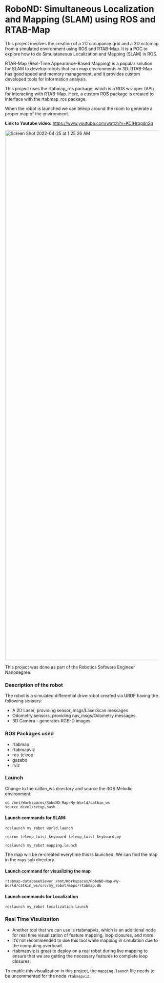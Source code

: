 # RoboND: Simultaneous Localization and Mapping (SLAM) using ROS and RTAB-Map

This project involves the creation of a 2D occupancy grid and a 3D octomap from a simulated environment using ROS and RTAB-Map. It is a POC to explore how to do Simulataneous Localization and Mapping (SLAM) in ROS.

RTAB-Map (Real-Time Appearance-Based Mapping) is a popular solution for SLAM to develop robots that can map environments in 3D. RTAB-Map has good speed and memory management, and it provides custom developed tools for information analysis. 

This project uses the rtabmap_ros package, which is a ROS wrapper (API) for interacting with RTAB-Map. Here, a custom ROS package is created to interface with the rtabmap_ros package. 

When the robot is launched we can teleop around the room to generate a proper map of the environment.

**Link to Youtube video:** https://www.youtube.com/watch?v=KCiHrqqdnSg

<img width="1728" alt="Screen Shot 2022-04-25 at 1 25 26 AM" src="https://user-images.githubusercontent.com/3985351/164994196-14ed0664-82b0-4a6d-8ba2-df998490ba31.png">

This project was done as part of the Robotics Software Engineer Nanodegree.

### Description of the robot

The robot is a simulated differential drive robot created via URDF having the following sensors:

 - A 2D Laser, providing sensor_msgs/LaserScan messages
 - Odometry sensors, providing nav_msgs/Odometry messages
 - 3D Camera - generates RGB-D images

### ROS Packages used
 - rtabmap
 - rtabmapviz
 - ros-teleop
 - gazebo
 - rviz

### Launch 

Change to the catkin_ws directory and source the ROS Melodic environment:

    cd /mnt/Workspaces/RoboND-Map-My-World/catkin_ws
    source devel/setup.bash

#### Launch commands for SLAM:

`roslaunch my_robot world.launch`

`rosrun teleop_twist_keyboard teleop_twist_keyboard.py`

`roslaunch my_robot mapping.launch`

The map will be re-created everytime this is launched. 
We can find the map in the `maps` sub directory.

#### Launch command for visualizing the map
`rtabmap-databaseViewer /mnt/Workspaces/RoboND-Map-My-World/catkin_ws/src/my_robot/maps/rtabmap.db`

#### Launch commands for Localization

`roslaunch my_robot localization.launch`

### Real Time Visulization

 - Another tool that we can use is rtabmapviz, which is an additional node for real time visualization of feature mapping, loop closures, and more.
 - It’s not recommended to use this tool while mapping in simulation due to the computing overhead.
 - rtabmapviz is great to deploy on a real robot during live mapping to ensure that we are getting the necessary features to complete loop closures.

To enable this visualization in this project, the `mapping.launch` file needs to be uncommented for the node `rtabmapviz`. 
